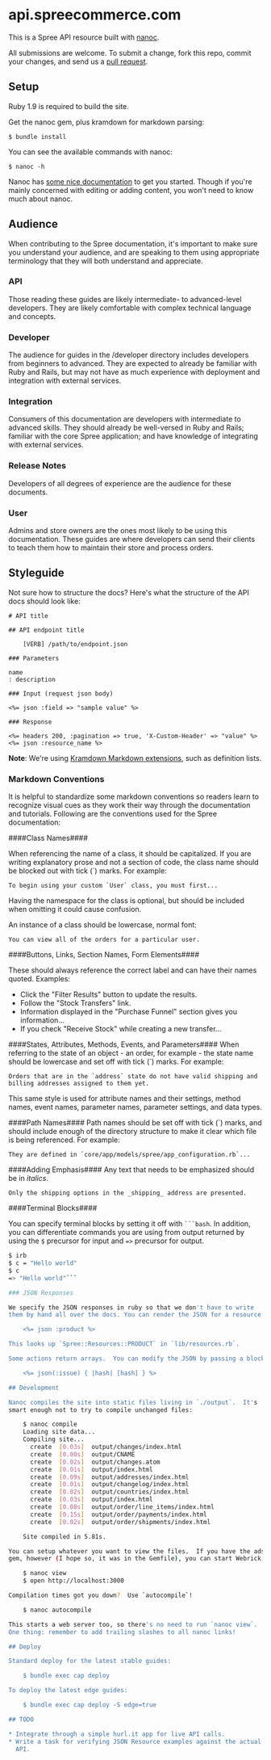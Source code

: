 # api.spreecommerce.com

This is a Spree API resource built with [nanoc][nanoc].

All submissions are welcome. To submit a change, fork this repo, commit your changes, and send us a [pull request](http://help.github.com/send-pull-requests/).

## Setup

Ruby 1.9 is required to build the site.

Get the nanoc gem, plus kramdown for markdown parsing:

    $ bundle install

You can see the available commands with nanoc:

    $ nanoc -h

Nanoc has [some nice documentation](http://nanoc.stoneship.org/docs/3-getting-started/) to get you started. Though if you're mainly concerned with editing or adding content, you won't need to know much about nanoc.

[nanoc]: http://nanoc.stoneship.org/

## Audience

When contributing to the Spree documentation, it's important to make sure you understand your audience, and are speaking to them using appropriate terminology that they will both understand and appreciate.

### API

Those reading these guides are likely intermediate- to advanced-level developers. They are likely comfortable with complex technical language and concepts.

### Developer

The audience for guides in the /developer directory includes developers from beginners to advanced. They are expected to already be familiar with Ruby and Rails, but may not have as much experience with deployment and integration with external services.

### Integration

Consumers of this documentation are developers with intermediate to advanced skills. They should already be well-versed in Ruby and Rails; familiar with the core Spree application; and have knowledge of integrating with external services.

### Release Notes

Developers of all degrees of experience are the audience for these documents.

### User

Admins and store owners are the ones most likely to be using this documentation. These guides are where developers can send their clients to teach them how to maintain their store and process orders.

## Styleguide

Not sure how to structure the docs?  Here's what the structure of the
API docs should look like:

    # API title

    ## API endpoint title

        [VERB] /path/to/endpoint.json

    ### Parameters

    name
    : description

    ### Input (request json body)

    <%= json :field => "sample value" %>

    ### Response

    <%= headers 200, :pagination => true, 'X-Custom-Header' => "value" %>
    <%= json :resource_name %>

**Note**: We're using [Kramdown Markdown extensions](http://kramdown.rubyforge.org/syntax.html), such as definition lists.

### Markdown Conventions

It is helpful to standardize some markdown conventions so readers learn to recognize visual cues as they work their way through the documentation and tutorials. Following are the conventions used for the Spree documentation:

####Class Names####

When referencing the name of a class, it should be capitalized. If you are writing explanatory prose and not a section of code, the class name should be blocked out with tick (`) marks. For example:

    To begin using your custom `User` class, you must first...

Having the namespace for the class is optional, but should be included when omitting it could cause confusion.

An instance of a class should be lowercase, normal font:

    You can view all of the orders for a particular user.

####Buttons, Links, Section Names, Form Elements####

These should always reference the correct label and can have their names quoted. Examples:

* Click the "Filter Results" button to update the results.
* Follow the "Stock Transfers" link.
* Information displayed in the "Purchase Funnel" section gives you information...
* If you check "Receive Stock" while creating a new transfer...

####States, Attributes, Methods, Events, and Parameters####
When referring to the state of an object - an order, for example - the state name should be lowercase and set off with tick (`) marks. For example:

    Orders that are in the `address` state do not have valid shipping and billing addresses assigned to them yet.

This same style is used for attribute names and their settings, method names, event names, parameter names, parameter settings, and data types.

####Path Names####
Path names should be set off with tick (`) marks, and should include enough of the directory structure to make it clear which file is being referenced. For example:

    They are defined in `core/app/models/spree/app_configuration.rb`...

####Adding Emphasis####
Any text that needs to be emphasized should be in _italics_.

    Only the shipping options in the _shipping_ address are presented.

####Terminal Blocks####

You can specify terminal blocks by setting it off with <code>```bash</code>. In addition, you can differentiate commands you are using from output returned by using the `$` precursor for input and `=>` precursor for output.

```bash
$ irb
$ c = "Hello world"
$ c
=> "Hello world"```

### JSON Responses

We specify the JSON responses in ruby so that we don't have to write
them by hand all over the docs. You can render the JSON for a resource like this:

    <%= json :product %>

This looks up `Spree::Resources::PRODUCT` in `lib/resources.rb`.

Some actions return arrays.  You can modify the JSON by passing a block:

    <%= json(:issue) { |hash| [hash] } %>

## Development

Nanoc compiles the site into static files living in `./output`.  It's
smart enough not to try to compile unchanged files:

    $ nanoc compile
    Loading site data...
    Compiling site...
      create  [0.03s]  output/changes/index.html
      create  [0.00s]  output/CNAME
      create  [0.02s]  output/changes.atom
      create  [0.01s]  output/index.html
      create  [0.09s]  output/addresses/index.html
      create  [0.01s]  output/changelog/index.html
      create  [0.02s]  output/countries/index.html
      create  [0.03s]  output/index.html
      create  [0.08s]  output/order/line_items/index.html
      create  [0.15s]  output/order/payments/index.html
      create  [0.02s]  output/order/shipments/index.html

    Site compiled in 5.81s.

You can setup whatever you want to view the files.  If you have the adsf
gem, however (I hope so, it was in the Gemfile), you can start Webrick:

    $ nanoc view
    $ open http://localhost:3000

Compilation times got you down?  Use `autocompile`!

    $ nanoc autocompile

This starts a web server too, so there's no need to run `nanoc view`.
One thing: remember to add trailing slashes to all nanoc links!

## Deploy

Standard deploy for the latest stable guides:

    $ bundle exec cap deploy

To deploy the latest edge guides:

    $ bundle exec cap deploy -S edge=true

## TODO

* Integrate through a simple hurl.it app for live API calls.
* Write a task for verifying JSON Resource examples against the actual
  API.
